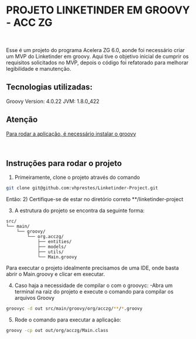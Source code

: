 # PROJETO LINKETINDER EM GROOVY - ACC ZG
<br/>

Esse é um projeto do programa Acelera ZG 6.0, aonde foi necessário criar um MVP do Linketinder em groovy.
Aqui tive o objetivo inicial de cumprir os requisitos solicitados no MVP, depois o código foi refatorado para melhorar legibilidade e manutenção.
<br/>


## Tecnologias utilizadas:
Groovy Version: 4.0.22 JVM: 1.8.0_422 
<br/>

## Atenção
[Para rodar a aplicação, é necessário instalar o groovy](https://groovy-lang.org/install.html)


<br/>


## Instruções para rodar o projeto

1) Primeiramente, clone o projeto através do comando 

````bash
git clone git@github.com:vhprestes/Linketinder-Project.git
````

Então: 
2) Certifique-se de estar no diretório correto
**/linketinder-project

3) A estrutura do projeto se encontra da seguinte forma:


```tree
src/
└── main/
    └── groovy/
        └── org.acczg/
            ├── entities/
            ├── models/
            ├── utils/
            └── Main.groovy
```


Para executar o projeto idealmente precisamos de uma IDE, onde basta abrir o Main.groovy e clicar em executar. 


4) Caso haja a necessidade de compilar o com o groovyc:
   -Abra um terminal na raiz do projeto e execute o comando para compilar os arquivos Groovy

````bash
groovyc -d out src/main/groovy/org/acczg/**/*.groovy
````

5) Rode o comando para executar a aplicação:
````bash
groovy -cp out out/org/acczg/Main.class
````
